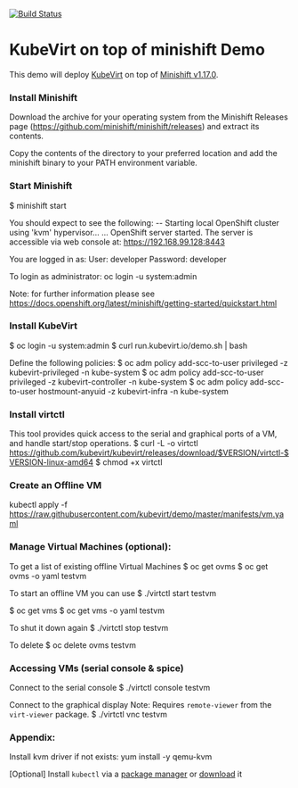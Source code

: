 [![Build Status](https://travis-ci.org/kubevirt/demo.svg?branch=master)](https://travis-ci.org/kubevirt/demo)

# KubeVirt on top of minishift Demo

This demo will deploy [KubeVirt](https://www.kubevirt.io) on top of [Minishift v1.17.0](https://www.openshift.org/minishift/).

### Install Minishift

Download the archive for your operating system from the Minishift Releases page (https://github.com/minishift/minishift/releases) and extract its contents.

Copy the contents of the directory to your preferred location and add the minishift binary to your PATH environment variable.


### Start Minishift
$ minishift start

You should expect to see the following:
-- Starting local OpenShift cluster using 'kvm' hypervisor...
...
   OpenShift server started.
   The server is accessible via web console at:
       https://192.168.99.128:8443

   You are logged in as:
       User:     developer
       Password: developer

   To login as administrator:
       oc login -u system:admin

Note: for further information please see https://docs.openshift.org/latest/minishift/getting-started/quickstart.html

### Install KubeVirt

$ oc login -u system:admin
$ curl run.kubevirt.io/demo.sh | bash

Define the following policies:
$ oc adm policy add-scc-to-user privileged -z kubevirt-privileged -n kube-system
$ oc adm policy add-scc-to-user privileged -z kubevirt-controller -n kube-system
$ oc adm policy add-scc-to-user hostmount-anyuid -z kubevirt-infra -n kube-system


### Install virtctl
This tool provides quick access to the serial and graphical ports of a VM, and handle start/stop operations.
$ curl -L -o virtctl \
    https://github.com/kubevirt/kubevirt/releases/download/$VERSION/virtctl-$VERSION-linux-amd64
$ chmod +x virtctl


### Create an Offline  VM
kubectl apply -f https://raw.githubusercontent.com/kubevirt/demo/master/manifests/vm.yaml


### Manage Virtual Machines (optional):

To get a list of existing offline Virtual Machines
$ oc get ovms
$ oc get ovms -o yaml testvm

To start an offline VM you can use
$ ./virtctl start testvm

$ oc get vms
$ oc get vms -o yaml testvm

To shut it down again
$ ./virtctl stop testvm

To delete
$ oc delete ovms testvm


### Accessing VMs (serial console & spice)

Connect to the serial console
$ ./virtctl console testvm

Connect to the graphical display
Note: Requires `remote-viewer` from the `virt-viewer` package.
$ ./virtctl vnc testvm


### Appendix:

Install kvm driver if not exists:
 yum install -y qemu-kvm

[Optional]
Install `kubectl` via a [package manager](https://kubernetes.io/docs/tasks/tools/install-kubectl/#install-kubectl-binary-via-native-package-management) or [download](https://kubernetes.io/docs/tasks/tools/install-kubectl/#install-kubectl-binary-via-curl) it

